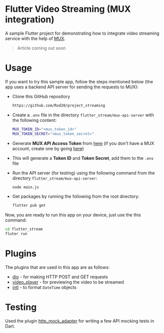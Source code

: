 # Flutter Video Streaming (MUX integration)

A sample Flutter project for demonstrating how to integrate video streaming service with the help of [MUX](https://mux.com).

> Article coming out soon

# Usage

If you want to try this sample app, follow the steps mentioned below (the app uses a backend API server for sending the requests to MUX):

* Clone this GitHub repository

  ```bash
  https://github.com/Rod20/project_streaming
  ```

* Create a `.env` file in the directory `flutter_stream/mux-api-server` with the following content:
  
  ```bash
  MUX_TOKEN_ID="<mux_token_id>"
  MUX_TOKEN_SECRET="<mux_token_secret>"
  ```

* Generate **MUX API Access Token** from [here](https://dashboard.mux.com/settings/access-tokens) (if you don't have a MUX account, create one by going [here](https://dashboard.mux.com/signup))

* This will generate a **Token ID** and **Token Secret**, add them to the `.env` file



* Run the API server (for testing) using the following command from the directory `flutter_stream/mux-api-server`:
  
  ```bash
  node main.js
  ```

* Get packages by running the following from the root directory:
  
  ```bash
  flutter pub get
  ```

Now, you are ready to run this app on your device, just use the this command:

```bash
cd flutter_stream
fluter run
```

# Plugins

The plugins that are used in this app are as follows:

* [dio](https://pub.dev/packages/dio) - for making HTTP POST and GET requests
* [video_player](https://pub.dev/packages/video_player) - for previewing the video to be streamed
* [intl](https://pub.dev/packages/intl) - to format `DateTime` objects

# Testing

Used the plugin [http_mock_adapter](https://pub.dev/packages/http_mock_adapter) for writing a few API mocking tests in Dart.